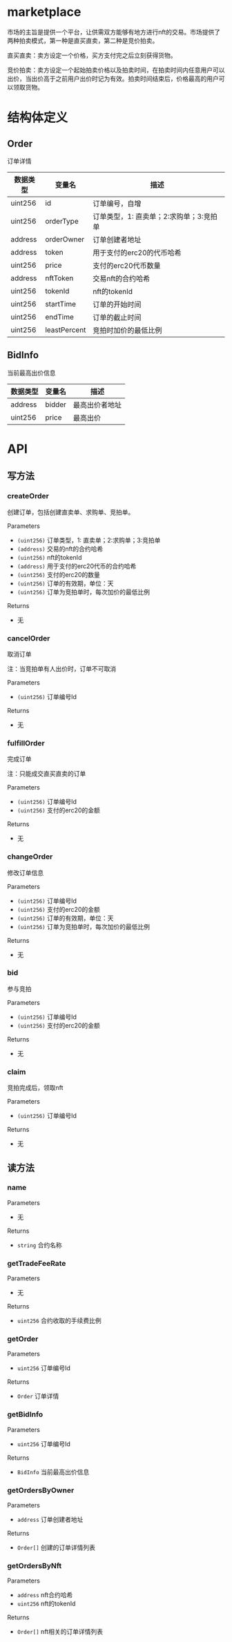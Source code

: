 # marketplace

市场的主旨是提供一个平台，让供需双方能够有地方进行nft的交易。市场提供了两种拍卖模式，第一种是直买直卖，第二种是竞价拍卖。

直买直卖：卖方设定一个价格，买方支付完之后立刻获得货物。

竞价拍卖：卖方设定一个起始拍卖价格以及拍卖时间，在拍卖时间内任意用户可以出价，当出价高于之前用户出价时记为有效。拍卖时间结束后，价格最高的用户可以领取货物。

# 结构体定义

## Order
订单详情

|  数据类型   | 变量名  | 描述 |
|  ----  | ----  |  ---- |
| uint256  | id | 订单编号，自增|
| uint256  | orderType |  订单类型，1: 直卖单；2:求购单；3:竞拍单|
| address  | orderOwner | 订单创建者地址|
| address  | token| 用于支付的erc20的代币哈希 |
| uint256  | price | 支付的erc20代币数量|
| address  | nftToken | 交易nft的合约哈希|
| uint256  | tokenId |  nft的tokenId|
| uint256  | startTime | 订单的开始时间|
| uint256  | endTime| 订单的截止时间 |
| uint256  | leastPercent  | 竞拍时加价的最低比例|

## BidInfo
当前最高出价信息

|  数据类型   | 变量名  | 描述 |
|  ----  | ----  |  ---- |
| address  | bidder | 最高出价者地址|
| uint256  | price |  最高出价|


# API

## 写方法

### **createOrder**
创建订单，包括创建直卖单、求购单、竞拍单。


Parameters
-   `(uint256)`    订单类型，1: 直卖单；2:求购单；3:竞拍单
-   `(address)`    交易的nft的合约哈希
-   `(uint256)`    nft的tokenId
-   `(address)`    用于支付的erc20代币的合约哈希
-   `(uint256)`    支付的erc20的数量
-   `(uint256)`   订单的有效期，单位：天
-   `(uint256)`   订单为竞拍单时，每次加价的最低比例

Returns
-   无

### **cancelOrder**
取消订单

注：当竞拍单有人出价时，订单不可取消

Parameters
-   `(uint256)`    订单编号Id

Returns
-   无

### **fulfillOrder**
完成订单

注：只能成交直买直卖的订单

Parameters
-   `(uint256)`    订单编号Id
-   `(uint256)`    支付的erc20的金额

Returns
-   无

### **changeOrder**
修改订单信息

Parameters
-   `(uint256)`    订单编号Id
-   `(uint256)`    支付的erc20的金额
-   `(uint256)`   订单的有效期，单位：天
-   `(uint256)`   订单为竞拍单时，每次加价的最低比例

Returns
-   无

### **bid**
参与竞拍

Parameters
-   `(uint256)`    订单编号Id
-   `(uint256)`    支付的erc20的金额

Returns
-   无

### **claim**
竞拍完成后，领取nft

Parameters
-   `(uint256)`    订单编号Id

Returns
-   无

## 读方法

### **name**

Parameters
-   无

Returns
-   `string` 合约名称

### **getTradeFeeRate**

Parameters
-   无

Returns
-   `uint256` 合约收取的手续费比例

### **getOrder**

Parameters
-   `uint256` 订单编号Id

Returns
-   `Order` 订单详情

### **getBidInfo**

Parameters
-   `uint256` 订单编号Id

Returns
-   `BidInfo` 当前最高出价信息

### **getOrdersByOwner**

Parameters
-   `address` 订单创建者地址

Returns
-   `Order[]` 创建的订单详情列表

### **getOrdersByNft**

Parameters
-   `address` nft合约哈希
-   `uint256` nft的tokenId

Returns
-   `Order[]` nft相关的订单详情列表








